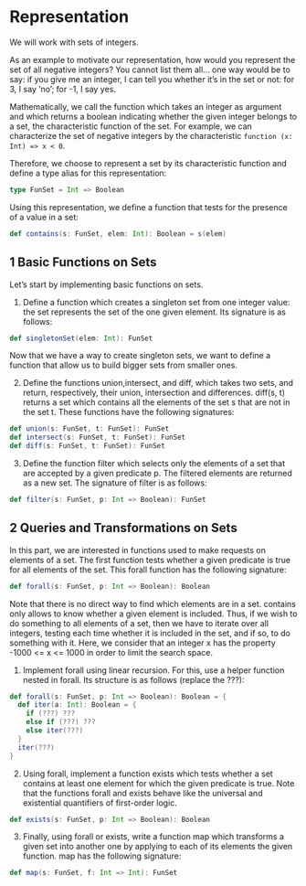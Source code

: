 # Representation

We will work with sets of integers.

As an example to motivate our representation, how would you represent the set of all negative integers? You cannot list them all… one way would be to say: if you give me an integer, I can tell you whether it’s in the set or not: for 3, I say ‘no’; for -1, I say yes.

Mathematically, we call the function which takes an integer as argument and which returns a boolean indicating whether the given integer belongs to a set, the characteristic function of the set. For example, we can characterize the set of negative integers by the characteristic `function (x: Int) => x < 0`.

Therefore, we choose to represent a set by its characteristic function and define a type alias for this representation:

```scala
type FunSet = Int => Boolean
```
Using this representation, we define a function that tests for the presence of a value in a set:

```scala
def contains(s: FunSet, elem: Int): Boolean = s(elem)
```
## 1 Basic Functions on Sets

Let’s start by implementing basic functions on sets.

1. Define a function which creates a singleton set from one integer value: the set represents the set of the one given element. Its signature is as follows:

```scala
def singletonSet(elem: Int): FunSet
```
Now that we have a way to create singleton sets, we want to define a function that allow us to build bigger sets from smaller ones.

2. Define the functions union,intersect, and diff, which takes two sets, and return, respectively, their union, intersection and differences. diff(s, t) returns a set which contains all the elements of the set s that are not in the set t. These functions have the following signatures:
```scala
def union(s: FunSet, t: FunSet): FunSet
def intersect(s: FunSet, t: FunSet): FunSet
def diff(s: FunSet, t: FunSet): FunSet
```
3. Define the function filter which selects only the elements of a set that are accepted by a given predicate p. The filtered elements are returned as a new set. The signature of filter is as follows:

```scala
def filter(s: FunSet, p: Int => Boolean): FunSet
```

## 2 Queries and Transformations on Sets

In this part, we are interested in functions used to make requests on elements of a set. The first function tests whether a given predicate is true for all elements of the set. This forall function has the following signature:

```scala
def forall(s: FunSet, p: Int => Boolean): Boolean
```

Note that there is no direct way to find which elements are in a set. contains only allows to know whether a given element is included. Thus, if we wish to do something to all elements of a set, then we have to iterate over all integers, testing each time whether it is included in the set, and if so, to do something with it. Here, we consider that an integer x has the property -1000 <= x <= 1000 in order to limit the search space.

1. Implement forall using linear recursion. For this, use a helper function nested in forall. Its structure is as follows (replace the ???):

```scala
def forall(s: FunSet, p: Int => Boolean): Boolean = {
  def iter(a: Int): Boolean = {
    if (???) ???
    else if (???) ???
    else iter(???)
  }
  iter(???)
}
```

2. Using forall, implement a function exists which tests whether a set contains at least one element for which the given predicate is true. Note that the functions forall and exists behave like the universal and existential quantifiers of first-order logic.

```scala
def exists(s: FunSet, p: Int => Boolean): Boolean
```

3. Finally, using forall or exists, write a function map which transforms a given set into another one by applying to each of its elements the given function. map has the following signature:

```scala
def map(s: FunSet, f: Int => Int): FunSet

